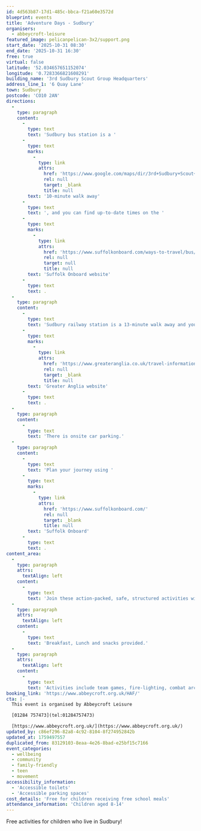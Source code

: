 ```yaml
---
id: 4d563b87-17d1-485c-bbca-f21a60e3572d
blueprint: events
title: 'Adventure Days - Sudbury'
organisers:
  - abbeycroft-leisure
featured_image: pelicanpelican-3x2/support.png
start_date: '2025-10-31 08:30'
end_date: '2025-10-31 16:30'
free: true
virtual: false
latitude: '52.034657651152074'
longitude: '0.7283366821608291'
building_name: '3rd Sudbury Scout Group Headquarters'
address_line_1: '6 Quay Lane'
town: Sudbury
postcode: 'CO10 2AN'
directions:
  -
    type: paragraph
    content:
      -
        type: text
        text: 'Sudbury bus station is a '
      -
        type: text
        marks:
          -
            type: link
            attrs:
              href: 'https://www.google.com/maps/dir/3rd+Sudbury+Scout+Group+Headquarters/Sudbury+bus+station,+Sudbury+CO10+2UU,+United+Kingdom/@52.0364317,0.727472,17z/data=!3m1!4b1!4m13!4m12!1m5!1m1!1s0x47d85576b5d4161d:0xa59f2859cadd85ef!2m2!1d0.7283338!2d52.0346233!1m5!1m1!1s0x47d85572562e7b13:0x3d30dd24116d999d!2m2!1d0.732053!2d52.037781?hl=en-GB&entry=ttu&g_ep=EgoyMDI1MDkzMC4wIKXMDSoASAFQAw%3D%3D'
              rel: null
              target: _blank
              title: null
        text: '10-minute walk away'
      -
        type: text
        text: ', and you can find up-to-date times on the '
      -
        type: text
        marks:
          -
            type: link
            attrs:
              href: 'https://www.suffolkonboard.com/ways-to-travel/bus/bus-timetable-updates/'
              rel: null
              target: null
              title: null
        text: 'Suffolk Onboard website'
      -
        type: text
        text: .
  -
    type: paragraph
    content:
      -
        type: text
        text: 'Sudbury railway station is a 13-minute walk away and you can find times on the '
      -
        type: text
        marks:
          -
            type: link
            attrs:
              href: 'https://www.greateranglia.co.uk/travel-information/station-information/suy'
              rel: null
              target: _blank
              title: null
        text: 'Greater Anglia website'
      -
        type: text
        text: .
  -
    type: paragraph
    content:
      -
        type: text
        text: 'There is onsite car parking.'
  -
    type: paragraph
    content:
      -
        type: text
        text: 'Plan your journey using '
      -
        type: text
        marks:
          -
            type: link
            attrs:
              href: 'https://www.suffolkonboard.com/'
              rel: null
              target: _blank
              title: null
        text: 'Suffolk Onboard'
      -
        type: text
        text: .
content_area:
  -
    type: paragraph
    attrs:
      textAlign: left
    content:
      -
        type: text
        text: 'Join these action-packed, safe, structured activities with fresh air in abundance, all under the careful eye of experienced outdoor instructors. '
  -
    type: paragraph
    attrs:
      textAlign: left
    content:
      -
        type: text
        text: 'Breakfast, Lunch and snacks provided.'
  -
    type: paragraph
    attrs:
      textAlign: left
    content:
      -
        type: text
        text: 'Activities include team games, fire-lighting, combat archery, archery, catapult building, swimming, geocaching and more. '
booking_link: 'https://www.abbeycroft.org.uk/HAF/'
cta: |-
  This event is organised by Abbeycroft Leisure

  [01284 757473](tel:01284757473)

  [https://www.abbeycroft.org.uk/](https://www.abbeycroft.org.uk/)
updated_by: c86ef296-82a8-4c92-8104-8f274952842b
updated_at: 1759497557
duplicated_from: 83129103-8eaa-4e26-8bad-e25bf15c7166
event_categories:
  - wellbeing
  - community
  - family-friendly
  - teen
  - movement
accessibility_information:
  - 'Accessible toilets'
  - 'Accessible parking spaces'
cost_details: 'Free for children receiving free school meals'
attendance_information: 'Children aged 8-14'
---
```

Free activities for children who live in Sudbury!